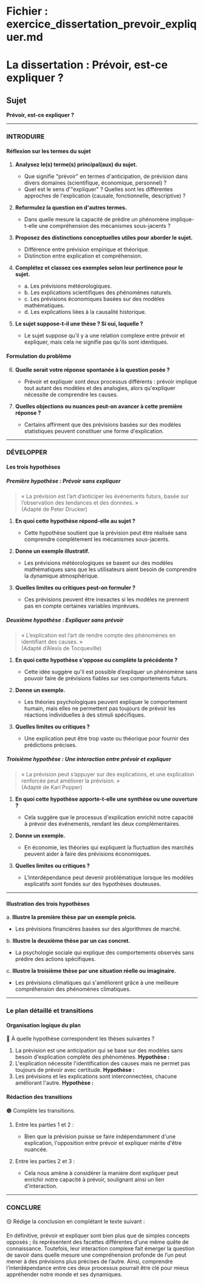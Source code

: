 # Fichier : exercice_dissertation_prevoir_expliquer.md

# La dissertation : Prévoir, est-ce expliquer ?

## Sujet
**Prévoir, est-ce expliquer ?**

---

### INTRODUIRE

#### Réflexion sur les termes du sujet

1. **Analysez le(s) terme(s) principal(aux) du sujet.**  
   - Que signifie "prévoir" en termes d'anticipation, de prévision dans divers domaines (scientifique, économique, personnel) ?
   - Quel est le sens d'"expliquer" ? Quelles sont les différentes approches de l'explication (causale, fonctionnelle, descriptive) ?

2. **Reformulez la question en d'autres termes.**  
   - Dans quelle mesure la capacité de prédire un phénomène implique-t-elle une compréhension des mécanismes sous-jacents ?

3. **Proposez des distinctions conceptuelles utiles pour aborder le sujet.**  
   - Différence entre prévision empirique et théorique.
   - Distinction entre explication et compréhension.

4. **Complétez et classez ces exemples selon leur pertinence pour le sujet.**  
   - a. Les prévisions météorologiques.   
   - b. Les explications scientifiques des phénomènes naturels.  
   - c. Les prévisions économiques basées sur des modèles mathématiques.  
   - d. Les explications liées à la causalité historique.

5. **Le sujet suppose-t-il une thèse ? Si oui, laquelle ?**  
   - Le sujet suppose qu'il y a une relation complexe entre prévoir et expliquer, mais cela ne signifie pas qu'ils sont identiques.

#### Formulation du problème

6. **Quelle serait votre réponse spontanée à la question posée ?**  
   - Prévoir et expliquer sont deux processus différents : prévoir implique tout autant des modèles et des analogies, alors qu'expliquer nécessite de comprendre les causes.

7. **Quelles objections ou nuances peut-on avancer à cette première réponse ?**  
   - Certains affirment que des prévisions basées sur des modèles statistiques peuvent constituer une forme d'explication.

---

### DÉVELOPPER

#### Les trois hypothèses

##### Première hypothèse : Prévoir sans expliquer

> « La prévision est l’art d’anticiper les événements futurs, basée sur l’observation des tendances et des données. »  
> (Adapté de Peter Drucker)

1. **En quoi cette hypothèse répond-elle au sujet ?**  
   - Cette hypothèse soutient que la prévision peut être réalisée sans comprendre complètement les mécanismes sous-jacents.

2. **Donne un exemple illustratif.**  
   - Les prévisions météorologiques se basent sur des modèles mathématiques sans que les utilisateurs aient besoin de comprendre la dynamique atmosphérique.

3. **Quelles limites ou critiques peut-on formuler ?**  
   - Ces prévisions peuvent être inexactes si les modèles ne prennent pas en compte certaines variables imprévues.

##### Deuxième hypothèse : Expliquer sans prévoir

> « L’explication est l’art de rendre compte des phénomènes en identifiant des causes. »  
> (Adapté d’Alexis de Tocqueville)

1. **En quoi cette hypothèse s'oppose ou complète la précédente ?**  
   - Cette idée suggère qu'il est possible d’expliquer un phénomène sans pouvoir faire de prévisions fiables sur ses comportements futurs.

2. **Donne un exemple.**  
   - Les théories psychologiques peuvent expliquer le comportement humain, mais elles ne permettent pas toujours de prévoir les réactions individuelles à des stimuli spécifiques.

3. **Quelles limites ou critiques ?**  
   - Une explication peut être trop vaste ou théorique pour fournir des prédictions précises.

##### Troisième hypothèse : Une interaction entre prévoir et expliquer

> « La prévision peut s’appuyer sur des explications, et une explication renforcée peut améliorer la prévision. »  
> (Adapté de Karl Popper)

1. **En quoi cette hypothèse apporte-t-elle une synthèse ou une ouverture ?**  
   - Cela suggère que le processus d'explication enrichit notre capacité à prévoir des événements, rendant les deux complémentaires.

2. **Donne un exemple.**  
   - En économie, les théories qui expliquent la fluctuation des marchés peuvent aider à faire des prévisions économiques.

3. **Quelles limites ou critiques ?**  
   - L’interdépendance peut devenir problématique lorsque les modèles explicatifs sont fondés sur des hypothèses douteuses.

---

#### Illustration des trois hypothèses

a. **Illustre la première thèse par un exemple précis.**  
   - Les prévisions financières basées sur des algorithmes de marché.

b. **Illustre la deuxième thèse par un cas concret.**  
   - La psychologie sociale qui explique des comportements observés sans prédire des actions spécifiques.

c. **Illustre la troisième thèse par une situation réelle ou imaginaire.**  
   - Les prévisions climatiques qui s'améliorent grâce à une meilleure compréhension des phénomènes climatiques.

---

### Le plan détaillé et transitions

#### Organisation logique du plan

🔴 À quelle hypothèse correspondent les thèses suivantes ?

1. La prévision est une anticipation qui se base sur des modèles sans besoin d'explication complète des phénomènes. **Hypothèse :**  
2. L'explication nécessite l'identification des causes mais ne permet pas toujours de prévoir avec certitude. **Hypothèse :**  
3. Les prévisions et les explications sont interconnectées, chacune améliorant l'autre. **Hypothèse :**  

#### Rédaction des transitions

🟠 Complète les transitions.

1. Entre les parties 1 et 2 :  
   - Bien que la prévision puisse se faire indépendamment d'une explication, l'opposition entre prévoir et expliquer mérite d'être nuancée. 

2. Entre les parties 2 et 3 :  
   - Cela nous amène à considérer la manière dont expliquer peut enrichir notre capacité à prévoir, soulignant ainsi un lien d'interaction.

---

### CONCLURE

🟡 Rédige la conclusion en complétant le texte suivant :

En définitive, prévoir et expliquer sont bien plus que de simples concepts opposés ; ils représentent des facettes différentes d'une même quête de connaissance. Toutefois, leur interaction complexe fait émerger la question de savoir dans quelle mesure une compréhension profonde de l’un peut mener à des prévisions plus précises de l’autre. Ainsi, comprendre l’interdépendance entre ces deux processus pourrait être clé pour mieux appréhender notre monde et ses dynamiques.